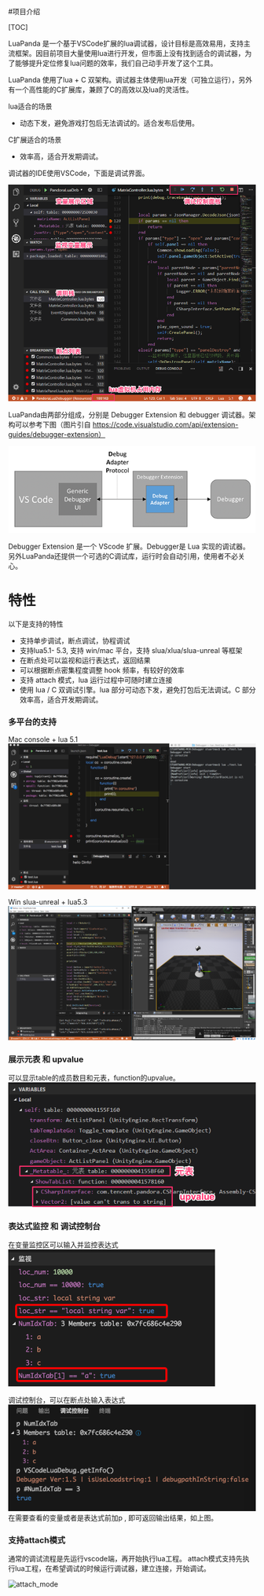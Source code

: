#项目介绍

[TOC]

LuaPanda 是一个基于VSCode扩展的lua调试器，设计目标是高效易用，支持主流框架。因目前项目大量使用lua进行开发，但市面上没有找到适合的调试器，为了能够提升定位修复lua问题的效率，我们自己动手开发了这个工具。

LuaPanda 使用了lua + C 双架构。调试器主体使用lua开发（可独立运行），另外有一个高性能的C扩展库，兼顾了C的高效以及lua的灵活性。

lua适合的场景

- 动态下发，避免游戏打包后无法调试的。适合发布后使用。

C扩展适合的场景

- 效率高，适合开发期调试。

调试器的IDE使用VSCode，下面是调试界面。

![debugui](../static/feature-introduction/debugui.png)



LuaPanda由两部分组成，分别是 Debugger Extension 和 debugger 调试器。架构可以参考下图（图片引自 https://code.visualstudio.com/api/extension-guides/debugger-extension）

![debug-arch2](../static/feature-introduction/debug-arch2.png)

Debugger Extension 是一个 VScode 扩展。Debugger是 Lua 实现的调试器。另外LuaPanda还提供一个可选的C调试库，运行时会自动引用，使用者不必关心。



# 特性

以下是支持的特性

- 支持单步调试，断点调试，协程调试
- 支持lua5.1- 5.3, 支持 win/mac 平台，支持 slua/xlua/slua-unreal 等框架
- 在断点处可以监视和运行表达式，返回结果
- 可以根据断点密集程度调整 hook 频率，有较好的效率
- 支持 attach 模式，lua 运行过程中可随时建立连接
- 使用 lua / C 双调试引擎。lua 部分可动态下发，避免打包后无法调试。C 部分效率高，适合开发期调试。



### 多平台的支持

Mac  console + lua 5.1
![debugon-console](../static/feature-introduction/debugon-console.png)

Win  slua-unreal + lua5.3
![debugon-slua-ue](../static/feature-introduction/debugon-slua-ue.png)



### 展示元表 和 upvalue

可以显示table的成员数目和元表，function的upvalue。
![show-metatable](../static/feature-introduction/show-metatable.png)



### 表达式监控 和 调试控制台

在变量监控区可以输入并监控表达式
![REPL-watch](../static/feature-introduction/REPL-watch.png)

调试控制台，可以在断点处输入表达式
![debug-console](../static/feature-introduction/debug-console.png)
在需要查看的变量或者是表达式前加p , 即可返回输出结果，如上图。

### 支持attach模式

通常的调试流程是先运行vscode端，再开始执行lua工程。
attach模式支持先执行lua工程，在希望调试的时候运行调试器，建立连接，开始调试。

![attach_mode](../static/feature-introduction/attach_mode.GIF)